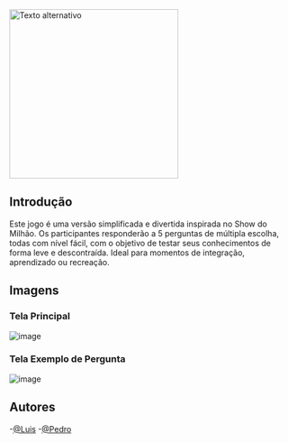 



<img src="https://github.com/user-attachments/assets/55482a6d-5d10-4150-86f2-18ce8f07e20f" alt="Texto alternativo" width="300" >

## Introdução

Este jogo é uma versão simplificada e divertida inspirada no Show do Milhão. Os participantes responderão a 5 perguntas de múltipla escolha, todas com nível fácil, com o objetivo de testar seus conhecimentos de forma leve e descontraída. Ideal para momentos de integração, aprendizado ou recreação.

## Imagens

### Tela Principal

![image](https://github.com/user-attachments/assets/9c602070-ac7b-4167-be45-4e3ca803d627)

### Tela Exemplo de Pergunta

![image](https://github.com/user-attachments/assets/2c267b9d-5668-4f82-b067-98701cad6a1a)


## Autores

-[@Luis](https://github.com/luis-henrique-santarem)
-[@Pedro](https://github.com/PedroMachadoGRP)
